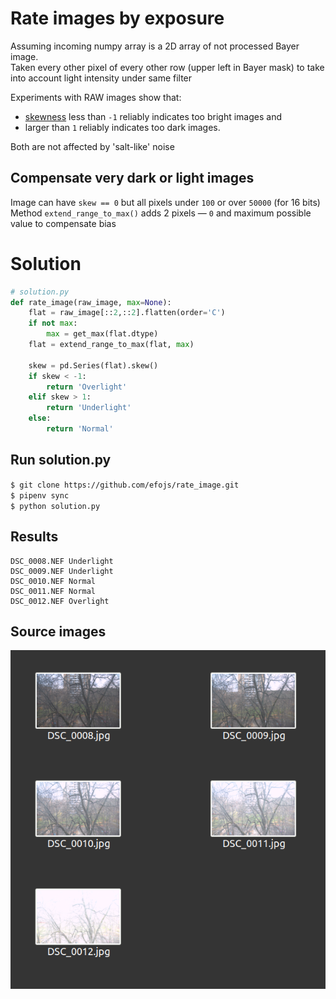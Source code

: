 # Rate images by exposure
Assuming incoming numpy array is a 2D array of not processed Bayer image.  
Taken every other pixel of every other row (upper left in Bayer mask) to take into account light intensity under same filter

Experiments with RAW images show that:
 - [skewness](https://en.wikipedia.org/wiki/Skewness) less than `-1` reliably indicates too bright images and   
 - larger than `1` reliably indicates too dark images.  

Both are not affected by 'salt-like' noise  

## Compensate very dark or light images
Image can have `skew == 0` but all pixels under `100` or over `50000` (for 16 bits)  
Method `extend_range_to_max()` adds 2 pixels — `0` and maximum possible value to compensate bias

# Solution
```python
# solution.py
def rate_image(raw_image, max=None):
    flat = raw_image[::2,::2].flatten(order='C')
    if not max:
        max = get_max(flat.dtype)
    flat = extend_range_to_max(flat, max)
    
    skew = pd.Series(flat).skew()
    if skew < -1:
        return 'Overlight'
    elif skew > 1:
        return 'Underlight'
    else:
        return 'Normal'
```

## Run solution.py
`$ git clone https://github.com/efojs/rate_image.git`  
`$ pipenv sync`  
`$ python solution.py`  

## Results
```
DSC_0008.NEF Underlight
DSC_0009.NEF Underlight
DSC_0010.NEF Normal
DSC_0011.NEF Normal
DSC_0012.NEF Overlight
```

## Source images
![source images](source_images_preview.png)
